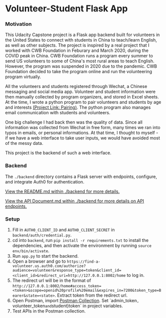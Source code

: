 # Volunteer-Student Flask App

### Motivation
This Udacity Capstone project is a Flask app backend built for volunteers in the United States to connect with students in China to teach/learn English, as well as other subjects. The project is inspired by a real project that I worked with CWB Foundation in Feburary and March 2020, during the COVID peak in China. CWB Foundation runs a program every summer to send US volunteers to some of China's most rural areas to teach English. However, the program was suspended in 2020 due to the pandemic. CWB Foundation decided to take the program online and run the volunteering program virtually.

All the volunteers and students registered through Wechat, a Chinese messaging and social media app. Volunteer and student information were then manually collected by program organizers, and stored in Excel sheets. At the time, I wrote a python program to pair volunteers and students by age and interests [(Project Link: Pairing)](https://github.com/wenxingliu/pairing_students). The python program also manages email communication with students and volunteers.

One big challenge I had back then was the quality of data. Since all information was collected from Wechat in free form, many times we ran into typos in emails, or personal informations. At that time, I thought to myself - if we have a web interface to take user inputs, we would have avoided most of the messy data.

This project is the backend of such a web interface.


### Backend

The `./backend` directory contains a Flask server with endpoints, configure, and integrate Auth0 for authentication.

[View the README.md within ./backend for more details.](./backend/README.md)

[View the API Document.md within ./backend for more details on API endpoints.](./backend/API.md)


### Setup

1. Fill in `AUTH0_CLIENT_ID` and `AUTH0_CLIENT_SECRET` in `backend/auth/credential.py`.
2. cd into `backend`, run `pip install -r requirements.txt` to install the dependencies, and then activate the environment by running `source env/bin/activate`.
3. Run `app.py` to start the backend.
4. Open a browser and go to `https://find-a-volunteer.us.auth0.com/authorize?audience=volunteer&response_type=token&client_id=<client_id>&redirect_uri=http://127.0.0.1:8002/home` to log in. 
5. The redirect url will be in the format of `http://127.0.0.1:8002/home#access_token=<token>&scope=openid%20profile%20email&expires_in=7200&token_type=Bearer&state=<state>`. Extract token from the redirect url.
6. Open Postman, import [Postman Collection](./backend/Capstone_Project-volunteer_flask_app.postman_collection.json`). Set `admin_token`, `volunteer_token` and `student)token` in project variables.
7. Test APIs in the Postman collection.
